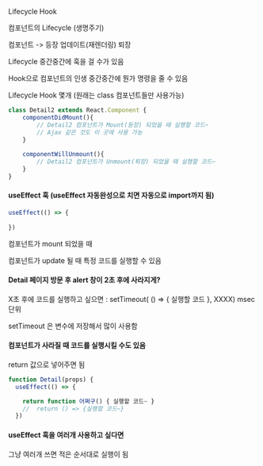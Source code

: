 Lifecycle Hook

컴포넌트의 Lifecycle (생명주기) 

컴포넌트 -> 등장 업데이트(재렌더링) 퇴장

Lifecycle 중간중간에 훅을 걸 수가 있음 

Hook으로 컴포넌트의 인생 중간중간에 뭔가 명령을 줄 수 있음



Lifecycle Hook 몇개 (원래는 class 컴포넌트들만 사용가능)

```js
class Detail2 extends React.Component {
    componentDidMount(){
        // Detail2 컴포넌트가 Mount(등장) 되었을 때 실행할 코드~
        // Ajax 같은 것도 이 곳에 사용 가능
    }
    
    componentWillUnmount(){
        // Detail2 컴포넌트가 Unmount(퇴장) 되었을 때 실행할 코드~
    }
}
```



#### useEffect 훅 (useEffect 자동완성으로 치면 자동으로 import까지 됨)

```js
useEffect(() => {
    
})
```

컴포넌트가 mount 되었을 때

컴포넌트가 update 될 때 특정 코드를 실행할 수 있음



#### Detail 페이지 방문 후 alert 창이 2초 후에 사라지게?

X초 후에 코드를 실행하고 싶으면 : setTimeout( () => { 실행할 코드 }, XXXX) msec 단위

setTimeout 은 변수에 저장해서 많이 사용함



#### 컴포넌트가 사라질 때 코드를 실행시킬 수도 있음

return 값으로 넣어주면 됨

```js
function Detail(props) {
  useEffect(() => {

    return function 어쩌구() { 실행할 코드~ }
    //	return () => {실행할 코드~}
  })
```



#### useEffect 훅을 여러개 사용하고 싶다면

그냥 여러개 쓰면 적은 순서대로 실행이 됨